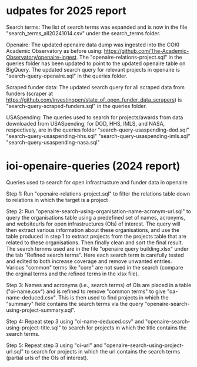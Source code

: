 # udpates for 2025 report

Search terms:
The list of search terms was expanded and is now in the file "search_terms_all20241014.csv" under the search_terms folder.

Openaire:
The updated openaire data dump was ingested into the COKI Academic Observatory as before using: https://github.com/The-Academic-Observatory/openaire-ingest. 
The "openaire-relations-project.sql" in the queries folder has been updated to point to the updated openaire table on BigQuery.
The updated search query for relevant projects in openaire is "search-query-openaire.sql" in the queries folder. 

Scraped funder data:
The updated search query for all scraped data from funders (scraper at https://github.com/investinopen/state_of_open_funder_data_scrapers) is "search-query-scraped-funders.sql" in the queries folder.

USASpending:
The queries used to search for projects/awards from data downloaded from USASpending, for DOD, HHS, IMLS, and NASA, respectively, are in the queries folder
"search-query-usaspending-dod.sql"
"search-query-usaspending-hhs.sql"
"search-query-usaspending-imls.sql"
"search-query-usaspending-nasa.sql"

# ioi-openaire-queries (2024 report)
Queries used to search for open infrastructure and funder data in openaire

Step 1:
Run "openaire-relations-project.sql" to filter the relations table down to relations in which the target is a project

Step 2:
Run "openaire-search-using-organisation-name-acronym-url.sql" to query the organisations table using a predefined set of names, acronyms, and websiteurls for open infrastructures (OIs) of interest. The query will then extract various information about these organisations, and use the table produced in step 1 to extract projects from the projects table that are related to these organisations. Then finally clean and sort the final result. The search ternms used are in the file "openaire query building.xlsx" under the tab "Refined search terms". Here each search term is carefully tested and edited to both increase coverage and remove unwanted entries. Various "common" terms like "core" are not sued in the search (compare the orginal terms and the refined terms in the xlsx file).

Step 3:
Names and acronyms (i.e., search terms) of OIs are placed in a table ("oi-name.csv") and is refined to remove "common terms" to give "oa-name-deduced.csv". This is then used to find projects in which the "summary" field contains the search terms via the query "openaire-search-using-project-summary.sql".

Step 4:
Repeat step 3 using "oi-name-deduced.csv" and "openaire-search-using-project-title.sql" to search for projects in which the title contains the search terms.

Step 5:
Repeat step 3 using "oi-url" and "openaire-search-using-project-url.sql" to search for projects in which the url contains the search terms (partial urls of the OIs of interest).
